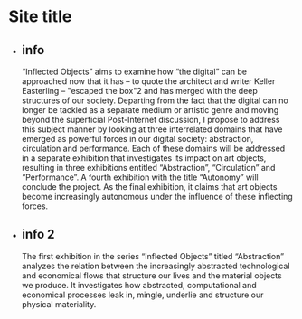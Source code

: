 # Site title

*   ## info
    “Inflected Objects” aims to examine how “the digital” can be approached now that it has – to quote the architect and writer Keller Easterling – "escaped the box"2 and has merged with the deep structures of our society. Departing from the fact that the digital can no longer be tackled as a separate medium or artistic genre and moving beyond the superficial Post-Internet discussion, I propose to address this subject manner by looking at three interrelated domains that have emerged as powerful forces in our digital society: abstraction, circulation and performance. Each of these domains will be addressed in a separate exhibition that investigates its impact on art objects, resulting in three exhibitions entitled “Abstraction”, “Circulation” and “Performance”. A fourth exhibition with the title “Autonomy” will conclude the project. As the final exhibition, it claims that art objects become increasingly autonomous under the influence of these inflecting forces.

*   ## info 2
    The first exhibition in the series “Inflected Objects” titled “Abstraction” analyzes the relation between the increasingly abstracted technological and economical flows that structure our lives and the material objects we produce. It investigates how abstracted, computational and economical processes leak in, mingle, underlie and structure our physical materiality.

